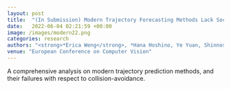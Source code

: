 ```yaml
---
layout: post
title:  "(In Submission) Modern Trajectory Forecasting Methods Lack Social Awareness"
date:   2022-06-04 02:21:59 +00:00
image: /images/modern22.png
categories: research
authors: "<strong>*Erica Weng</strong>, *Hana Hoshino, Ye Yuan, Shinnosuke Usami, Kris Kitani"
venue: "European Conference on Computer Vision"
---
```

A comprehensive analysis on modern trajectory prediction methods, and their failures with respect to collision-avoidance.